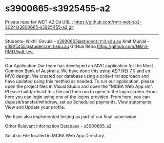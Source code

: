 # s3900665-s3925455-a2
Private repo for WDT A2
Git URL : https://github.com/rmit-wdt-sp2-2024/s3900665-s3925455-a2.git

****************************************************
Students-
Nikhil Govula - s3900665@student.rmit.edu.au
Amit Munjal - s3925455@student.rmit.edu.au
GitHub Repo
https://github.com/Nikhil-RMIT/wdt-test

***************************************************

Our Application
Our team has developed an MVC application for the Most Common Bank of Australia. We have done this using ASP.NEt 7.0 and an MVC design. We created our database using a code-first approach and have updated using this method as needed. To run our application, please open the project files in Visual Studio and open the "MCBA Web App.sln". PLease build/rebuild this file and then run to open to the login screen. From here you can login using one of the logins provided. From here, you can deposit/transfer/withdraw, set up Scheduled payments, View statements, View and Update your profile.

We have also implemented testing as part of our final submission.

Other Relevant Information
Database - s3900665_a2

Solution File located in MCBA Web App Directory.
